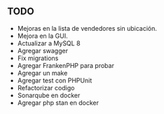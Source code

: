 ## TODO

* Mejoras en la lista de vendedores sin ubicación.
* Mejora en la GUI.
* Actualizar a MySQL 8
* Agregar swagger
* Fix migrations
* Agregar FrankenPHP para probar
* Agregar un make
* Agregar test con PHPUnit
* Refactorizar codigo
* Sonarqube en docker
* Agregar php stan en docker